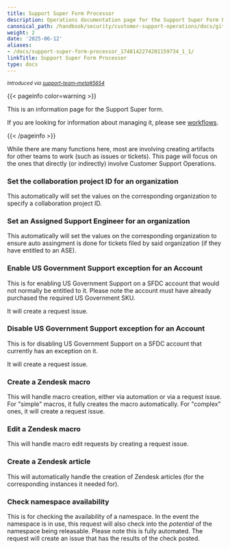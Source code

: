```yaml
---
title: Support Super Form Processor
description: Operations documentation page for the Support Super Form Processor
canonical_path: /handbook/security/customer-support-operations/docs/gitlab/support-super-form-processor
weight: 2
date: '2025-06-12'
aliases:
- /docs/support-super-form-processor_1748142274201159734_1_1/
linkTitle: Support Super Form Processor
type: docs
---
```


<sup>*Introduced via [support-team-meta#5654](https://gitlab.com/gitlab-com/support/support-team-meta/-/issues/5654)*</sup>

{{< pageinfo color=warning >}}

This is an information page for the Support Super form.

If you are looking for information about managing it, please see [workflows](/handbook/security/customer-support-operations/workflows).

{{< /pageinfo >}}

While there are many functions here, most are involving creating artifacts for other teams to work (such as issues or tickets). This page will focus on the ones that directly (or indirectly) involve Customer Support Operations.

### Set the collaboration project ID for an organization

This automatically will set the values on the corresponding organization to specify a collaboration project ID.

### Set an Assigned Support Engineer for an organization

This automatically will set the values on the corresponding organization to ensure auto assingment is done for tickets filed by said organization (if they have entitled to an ASE).

### Enable US Government Support exception for an Account

This is for enabling US Government Support on a SFDC account that would not normally be entitled to it. Please note the account must have already purchased the required US Government SKU.

It will create a request issue.

### Disable US Government Support exception for an Account

This is for disabling US Government Support on a SFDC account that currently has an exception on it.

It will create a request issue.

### Create a Zendesk macro

This will handle macro creation, either via automation or via a request issue. For "simple" macros, it fully creates the macro automatically. For "complex" ones, it will create a request issue.

### Edit a Zendesk macro

This will handle macro edit requests by creating a request issue.

### Create a Zendesk article

This will automatically handle the creation of Zendesk articles (for the corresponding instances it needed for).

### Check namespace availability

This is for checking the availability of a namespace. In the event the namespace is in use, this request will also check into the *potential* of the namespace being releasable. Please note this is fully automated. The request will create an issue that has the results of the check posted.
